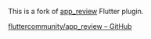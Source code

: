 This is a fork of [app_review](https://pub.dev/packages/app_review) Flutter plugin.

[fluttercommunity/app_review – GitHub](https://github.com/fluttercommunity/app_review)
